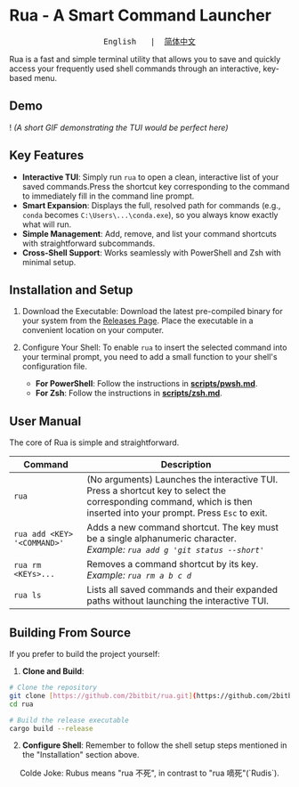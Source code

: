 # Rua - A Smart Command Launcher
<pre align="center">English   |  <a href="https://github.com/2bitbit/rua/README_cn.md">简体中文</a></pre>
Rua is a fast and simple terminal utility that allows you to save and quickly access your frequently used shell commands through an interactive, key-based menu.

## Demo

!
*(A short GIF demonstrating the TUI would be perfect here)*

## Key Features

* **Interactive TUI**: Simply run `rua` to open a clean, interactive list of your saved commands.Press the shortcut key corresponding to the command to immediately fill in the command line prompt.
* **Smart Expansion**: Displays the full, resolved path for commands (e.g., `conda` becomes `C:\Users\...\conda.exe`), so you always know exactly what will run.
* **Simple Management**: Add, remove, and list your command shortcuts with straightforward subcommands.
* **Cross-Shell Support**: Works seamlessly with PowerShell and Zsh with minimal setup.

## Installation and Setup

1. Download the Executable: Download the latest pre-compiled binary for your system from the [Releases Page](https://github.com/2bitbit/rua/releases/latest). Place the executable in a convenient location on your computer.

2. Configure Your Shell: To enable `rua` to insert the selected command into your terminal prompt, you need to add a small function to your shell's configuration file.
    * **For PowerShell**: Follow the instructions in [**scripts/pwsh.md**](https://github.com/2bitbit/rua/blob/main/scripts/pwsh.md).
    * **For Zsh**: Follow the instructions in [**scripts/zsh.md**](https://github.com/2bitbit/rua/blob/main/scripts/zsh.md).

## User Manual

The core of Rua is simple and straightforward.

| Command | Description |
|---|---|
| `rua` | (No arguments) Launches the interactive TUI. Press a shortcut key to select the corresponding command, which is then inserted into your prompt. Press `Esc` to exit. |
| `rua add <KEY> '<COMMAND>'` | Adds a new command shortcut. The key must be a single alphanumeric character. <br/>*Example: `rua add g 'git status --short'`* |
| `rua rm <KEYs>...` | Removes a command shortcut by its key. <br/>*Example: `rua rm a b c d`* |
| `rua ls` | Lists all saved commands and their expanded paths without launching the interactive TUI. |

## Building From Source

If you prefer to build the project yourself:

1. **Clone and Build**:
```sh
# Clone the repository
git clone [https://github.com/2bitbit/rua.git](https://github.com/2bitbit/rua.git)
cd rua

# Build the release executable
cargo build --release
```
2. **Configure Shell**: Remember to follow the shell setup steps mentioned in the "Installation" section above.

<p align="center"> Colde Joke: 
Rubus means "rua 不死", in contrast to "rua 嘀死"(`Rudis`).
</p>